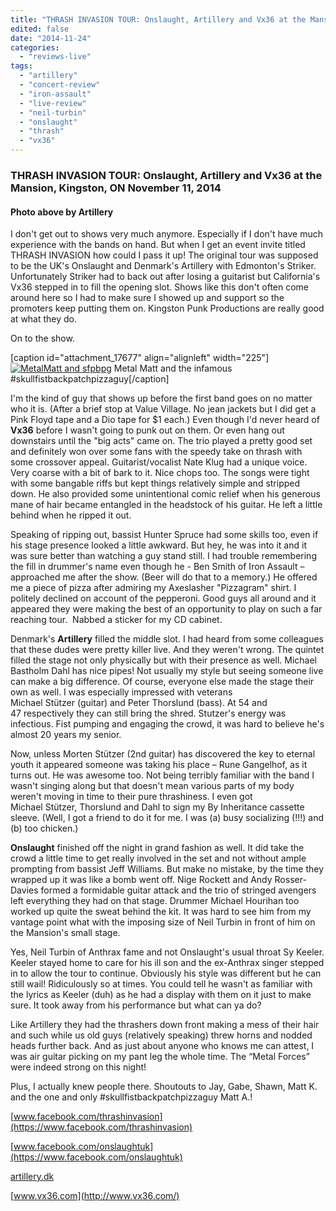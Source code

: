 ```yaml
---
title: "THRASH INVASION TOUR: Onslaught, Artillery and Vx36 at the Mansion, Kingston, ON November 11, 2014"
edited: false
date: "2014-11-24"
categories:
  - "reviews-live"
tags:
  - "artillery"
  - "concert-review"
  - "iron-assault"
  - "live-review"
  - "neil-turbin"
  - "onslaught"
  - "thrash"
  - "vx36"
---
```


### THRASH INVASION TOUR: Onslaught, Artillery and Vx36 at the Mansion, Kingston, ON November 11, 2014

#### Photo above by Artillery

I don't get out to shows very much anymore. Especially if I don't have much experience with the bands on hand. But when I get an event invite titled THRASH INVASION how could I pass it up! The original tour was supposed to be the UK's Onslaught and Denmark's Artillery with Edmonton's Striker. Unfortunately Striker had to back out after losing a guitarist but California's Vx36 stepped in to fill the opening slot. Shows like this don't often come around here so I had to make sure I showed up and support so the promoters keep putting them on. Kingston Punk Productions are really good at what they do.

On to the show.

\[caption id="attachment\_17677" align="alignleft" width="225"\][![MetalMatt and sfpbpg](https://hellbound.ca/wp-content/uploads/2014/11/MetalMatt-and-sfpbpg-225x300.jpg)](https://hellbound.ca/wp-content/uploads/2014/11/MetalMatt-and-sfpbpg.jpg) Metal Matt and the infamous #skullfistbackpatchpizzaguy\[/caption\]

I'm the kind of guy that shows up before the first band goes on no matter who it is. (After a brief stop at Value Village. No jean jackets but I did get a Pink Floyd tape and a Dio tape for $1 each.) Even though I'd never heard of **Vx36** before I wasn't going to punk out on them. Or even hang out downstairs until the "big acts" came on. The trio played a pretty good set and definitely won over some fans with the speedy take on thrash with some crossover appeal. Guitarist/vocalist Nate Klug had a unique voice. Very coarse with a bit of bark to it. Nice chops too. The songs were tight with some bangable riffs but kept things relatively simple and stripped down. He also provided some unintentional comic relief when his generous mane of hair became entangled in the headstock of his guitar. He left a little behind when he ripped it out.

Speaking of ripping out, bassist Hunter Spruce had some skills too, even if his stage presence looked a little awkward. But hey, he was into it and it was sure better than watching a guy stand still. I had trouble remembering the fill in drummer's name even though he - Ben Smith of Iron Assault – approached me after the show. (Beer will do that to a memory.) He offered me a piece of pizza after admiring my Axeslasher "Pizzagram" shirt. I politely declined on account of the pepperoni. Good guys all around and it appeared they were making the best of an opportunity to play on such a far reaching tour.  Nabbed a sticker for my CD cabinet.

Denmark's **Artillery** filled the middle slot. I had heard from some colleagues that these dudes were pretty killer live. And they weren't wrong. The quintet filled the stage not only physically but with their presence as well. Michael Bastholm Dahl has nice pipes! Not usually my style but seeing someone live can make a big difference. Of course, everyone else made the stage their own as well. I was especially impressed with veterans Michael Stützer (guitar) and Peter Thorslund (bass). At 54 and 47 respectively they can still bring the shred. Stutzer's energy was infectious. Fist pumping and engaging the crowd, it was hard to believe he's almost 20 years my senior.

Now, unless Morten Stützer (2nd guitar) has discovered the key to eternal youth it appeared someone was taking his place – Rune Gangelhof, as it turns out. He was awesome too. Not being terribly familiar with the band I wasn't singing along but that doesn't mean various parts of my body weren't moving in time to their pure thrashiness. I even got Michael Stützer, Thorslund and Dahl to sign my By Inheritance cassette sleeve. (Well, I got a friend to do it for me. I was (a) busy socializing (!!!) and (b) too chicken.)

**Onslaught** finished off the night in grand fashion as well. It did take the crowd a little time to get really involved in the set and not without ample prompting from bassist Jeff Williams. But make no mistake, by the time they wrapped up it was like a bomb went off. Nige Rockett and Andy Rosser-Davies formed a formidable guitar attack and the trio of stringed avengers left everything they had on that stage. Drummer Michael Hourihan too worked up quite the sweat behind the kit. It was hard to see him from my vantage point what with the imposing size of Neil Turbin in front of him on the Mansion's small stage.

Yes, Neil Turbin of Anthrax fame and not Onslaught's usual throat Sy Keeler. Keeler stayed home to care for his ill son and the ex-Anthrax singer stepped in to allow the tour to continue. Obviously his style was different but he can still wail! Ridiculously so at times. You could tell he wasn't as familiar with the lyrics as Keeler (duh) as he had a display with them on it just to make sure. It took away from his performance but what can ya do?

Like Artillery they had the thrashers down front making a mess of their hair and such while us old guys (relatively speaking) threw horns and nodded heads further back. And as just about anyone who knows me can attest, I was air guitar picking on my pant leg the whole time. The “Metal Forces” were indeed strong on this night!

Plus, I actually knew people there. Shoutouts to Jay, Gabe, Shawn, Matt K. and the one and only #skullfistbackpatchpizzaguy Matt A.!

[www.facebook.com/thrashinvasion](https://www.facebook.com/thrashinvasion)

[www.facebook.com/onslaughtuk](https://www.facebook.com/onslaughtuk)

[artillery.dk](http://artillery.dk/)

[www.vx36.com](http://www.vx36.com/)
